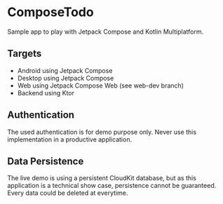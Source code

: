 # ComposeTodo

Sample app to play with Jetpack Compose and Kotlin Multiplatform.

## Targets

- Android using Jetpack Compose
- Desktop using Jetpack Compose
- Web using Jetpack Compose Web (see web-dev branch)
- Backend using Ktor

## Authentication

The used authentication is for demo purpose only. Never use this implementation in a productive application.

## Data Persistence

The live demo is using a persistent CloudKit database, but as this application is a technical show case, persistence cannot be guaranteed. Every data could be deleted at everytime.
